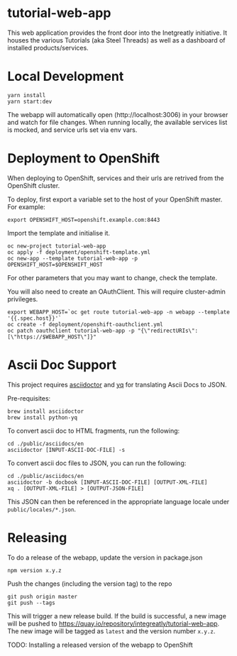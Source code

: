 # tutorial-web-app

This web application provides the front door into the Inetgreatly initiative. It houses the various Tutorials (aka Steel Threads) as well as a dashboard of installed products/services.

# Local Development

```
yarn install
yarn start:dev
```

The webapp will automatically open (http://localhost:3006) in your browser and watch for file changes.
When running locally, the available services list is mocked, and service urls set via env vars.

# Deployment to OpenShift

When deploying to OpenShift, services and their urls are retrived from the OpenShift cluster.

To deploy, first export a variable set to the host of your OpenShift master.
For example:

```
export OPENSHIFT_HOST=openshift.example.com:8443
```

Import the template and initialise it.

```
oc new-project tutorial-web-app
oc apply -f deployment/openshift-template.yml
oc new-app --template tutorial-web-app -p OPENSHIFT_HOST=$OPENSHIFT_HOST
```

For other parameters that you may want to change, check the template.

You will also need to create an OAuthClient. This will require cluster-admin privileges.

```
export WEBAPP_HOST=`oc get route tutorial-web-app -n webapp --template '{{.spec.host}}'`
oc create -f deployment/openshift-oauthclient.yml
oc patch oauthclient tutorial-web-app -p "{\"redirectURIs\":[\"https://$WEBAPP_HOST\"]}"
```

# Ascii Doc Support

This project requires [asciidoctor](https://github.com/asciidoctor/asciidoctor) and [yq](https://github.com/kislyuk/yq) for translating Ascii Docs to JSON.

Pre-requisites:

```
brew install asciidoctor
brew install python-yq
```

To convert ascii doc to HTML fragments, run the following:

```
cd ./public/asciidocs/en
asciidoctor [INPUT-ASCII-DOC-FILE] -s
```

To convert ascii doc files to JSON, you can run the following:

```
cd ./public/asciidocs/en
asciidoctor -b docbook [INPUT-ASCII-DOC-FILE] [OUTPUT-XML-FILE]
xq . [OUTPUT-XML-FILE] > [OUTPUT-JSON-FILE]
```

This JSON can then be referenced in the appropriate language locale under `public/locales/*.json`.


# Releasing

To do a release of the webapp, update the version in package.json

```
npm version x.y.z
```

Push the changes (including the version tag) to the repo

```
git push origin master
git push --tags
```

This will trigger a new release build.
If the build is successful, a new image will be pushed to https://quay.io/repository/integreatly/tutorial-web-app.
The new image will be tagged as `latest` and the version number `x.y.z`.

TODO: Installing a released version of the webapp to OpenShift